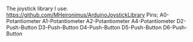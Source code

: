 The joystick library I use: https://github.com/MHeironimus/ArduinoJoystickLibrary
Pins;
A0-Potantiometer
A1-Potantiometer
A2-Potantiometer
A4-Potantiometer
D2-Push-Button
D3-Push-Button
D4-Push-Button
D5-Push-Button
D6-Push-Button
